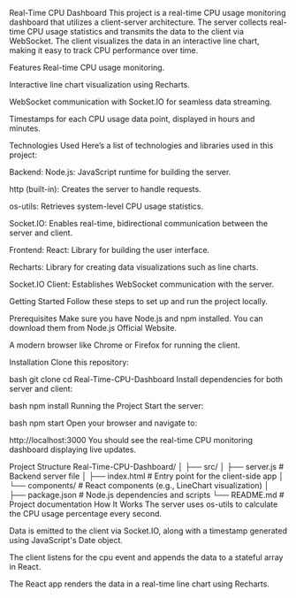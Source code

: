 Real-Time CPU Dashboard
This project is a real-time CPU usage monitoring dashboard that utilizes a client-server architecture. The server collects real-time CPU usage statistics and transmits the data to the client via WebSocket. The client visualizes the data in an interactive line chart, making it easy to track CPU performance over time.

Features
Real-time CPU usage monitoring.

Interactive line chart visualization using Recharts.

WebSocket communication with Socket.IO for seamless data streaming.

Timestamps for each CPU usage data point, displayed in hours and minutes.

Technologies Used
Here’s a list of technologies and libraries used in this project:

Backend:
Node.js: JavaScript runtime for building the server.

http (built-in): Creates the server to handle requests.

os-utils: Retrieves system-level CPU usage statistics.

Socket.IO: Enables real-time, bidirectional communication between the server and client.

Frontend:
React: Library for building the user interface.

Recharts: Library for creating data visualizations such as line charts.

Socket.IO Client: Establishes WebSocket communication with the server.

Getting Started
Follow these steps to set up and run the project locally.

Prerequisites
Make sure you have Node.js and npm installed. You can download them from Node.js Official Website.

A modern browser like Chrome or Firefox for running the client.

Installation
Clone this repository:

bash
git clone <repository-url>
cd Real-Time-CPU-Dashboard
Install dependencies for both server and client:

bash
npm install
Running the Project
Start the server:

bash
npm start
Open your browser and navigate to:

http://localhost:3000
You should see the real-time CPU monitoring dashboard displaying live updates.

Project Structure
Real-Time-CPU-Dashboard/
│
├── src/
│   ├── server.js        # Backend server file
│   ├── index.html       # Entry point for the client-side app
│   └── components/      # React components (e.g., LineChart visualization)
│
├── package.json         # Node.js dependencies and scripts
└── README.md            # Project documentation
How It Works
The server uses os-utils to calculate the CPU usage percentage every second.

Data is emitted to the client via Socket.IO, along with a timestamp generated using JavaScript's Date object.

The client listens for the cpu event and appends the data to a stateful array in React.

The React app renders the data in a real-time line chart using Recharts.
